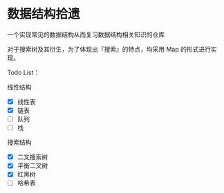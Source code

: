 # 数据结构拾遗

一个实现常见的数据结构从而复习数据结构相关知识的仓库

对于搜索树及其衍生，为了体现出『搜索』的特点，均采用 Map 的形式进行实现。

Todo List：

线性结构

- [x] 线性表
- [x] 链表
- [ ] 队列
- [ ] 栈

搜索结构

- [x] 二叉搜索树 
- [x] 平衡二叉树
- [x] 红黑树
- [ ] 哈希表
